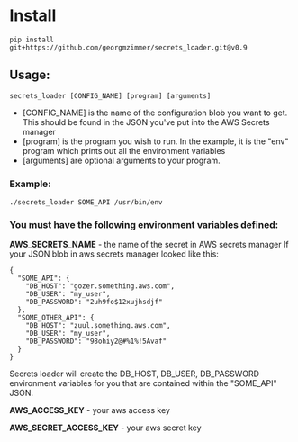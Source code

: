# Install

    pip install git+https://github.com/georgmzimmer/secrets_loader.git@v0.9

## Usage: 

    secrets_loader [CONFIG_NAME] [program] [arguments]
   
  * [CONFIG_NAME] is the name of the configuration blob you want to get.  This should be found in the JSON you've put into the AWS Secrets manager
  * [program] is the program you wish to run.  In the example, it is the "env" program which prints out all the environment variables
  * [arguments] are optional arguments to your program.  

### Example: 
    ./secrets_loader SOME_API /usr/bin/env
  
### You must have the following environment variables defined:
   **AWS_SECRETS_NAME** - the name of the secret in AWS secrets manager
     If your JSON blob in aws secrets manager looked like this:
~~~
{
  "SOME_API": {
    "DB_HOST": "gozer.something.aws.com",
    "DB_USER": "my_user",
    "DB_PASSWORD": "2uh9fo$12xujhsdjf"
  },
  "SOME_OTHER_API": {
    "DB_HOST": "zuul.something.aws.com",
    "DB_USER": "my_user",
    "DB_PASSWORD": "98ohiy2@#%1%!5Avaf"
  }
}
~~~
Secrets loader will create the DB_HOST, DB_USER, DB_PASSWORD environment variables for you that are contained within the "SOME_API" JSON.

   **AWS_ACCESS_KEY** - your aws access key
   
   **AWS_SECRET_ACCESS_KEY** - your aws secret key
   
   

